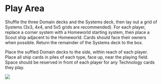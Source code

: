 # Play Area

Shuffle the three Domain decks and the Systems deck, then lay out a grid of Systems (3x3, 4x4, and 5x5 grids are recommended). For each player, replace a corner system with a Homeworld starting system, then place a Scout ship adjacent to the Homeworld. Cards should face their owners when possible. Return the remainder of the Systems deck to the box.

Place the suffled Domain decks to the side, within reach of each player. Place all ship cards in piles of each type, face up, near the playing field. Space should be reserved in front of each player for any Technology cards they play.

![](https://rules.starcomgame.com/images/play-area-example.png)